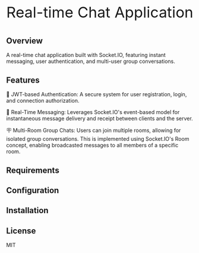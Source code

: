 <P style="text-align: center; font-size:40px">Real-time Chat Application</p>

## Overview
A real-time chat application built with Socket.IO, featuring instant messaging, user authentication, and multi-user group conversations.

## Features
🫆 JWT-based Authentication: A secure system for user registration, login, and connection authorization.

💬 Real-Time Messaging: Leverages Socket.IO's event-based model for instantaneous message delivery and receipt between clients and the server.

🪧 Multi-Room Group Chats: Users can join multiple rooms, allowing for isolated group conversations. This is implemented using Socket.IO's Room concept, enabling broadcasted messages to all members of a specific room.

## Requirements

## Configuration
 
## Installation

## License
MIT
